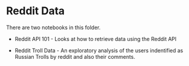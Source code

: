 # Reddit Data

There are two notebooks in this folder. 

- Reddit API 101 - Looks at how to retrieve data using the Reddit API 

- Reddit Troll Data - An exploratory analysis of the users indentified as Russian Trolls by reddit and also their comments.